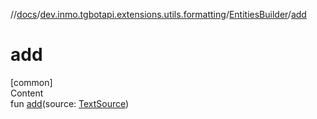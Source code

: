 //[docs](../../../index.md)/[dev.inmo.tgbotapi.extensions.utils.formatting](../index.md)/[EntitiesBuilder](index.md)/[add](add.md)



# add  
[common]  
Content  
fun [add](add.md)(source: [TextSource](../../dev.inmo.tgbotapi.CommonAbstracts/-text-source/index.md))  



